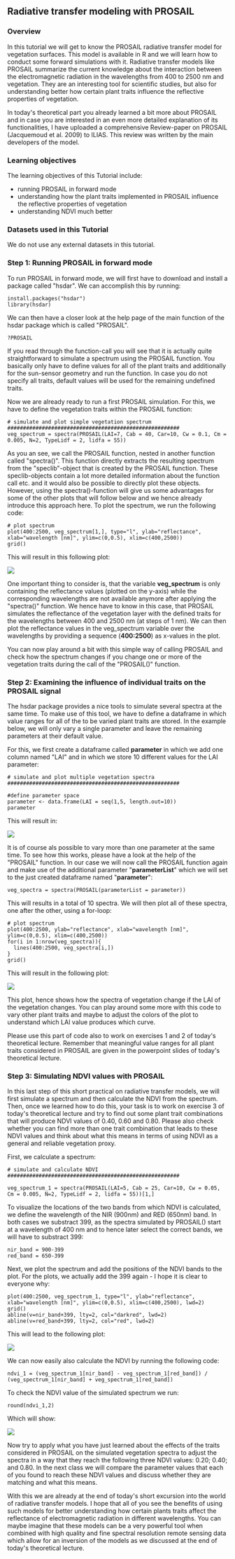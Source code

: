 ## Radiative transfer modeling with PROSAIL ##


### Overview ###

In this tutorial we will get to know the PROSAIL radiative transfer model for vegetation surfaces. This model is available in R and we will learn how to conduct some forward simulations with it. Radiative transfer models like PROSAIL summarize the current knowledge about the interaction between the electromagnetic radiation in the wavelengths from 400 to 2500 nm and vegetation. They are an interesting tool for scientific studies, but also for understanding better how certain plant traits influence the reflective properties of vegetation.

In today's theoretical part you already learned a bit more about PROSAIL and in case you are interested in an even more detailed explanation of its functionalities, I have uploaded a comprehensive Review-paper on PROSAIL (Jacquemoud et al. 2009) to ILIAS. This review was written by the main developers of the model.


### Learning objectives ###

The learning objectives of this Tutorial include:

- running PROSAIL in forward mode
- understanding how the plant traits implemented in PROSAIL influence the reflective properties of vegetation
- understanding NDVI much better


### Datasets used in this Tutorial ###

We do not use any external datasets in this tutorial.


### Step 1: Running PROSAIL in forward mode

To run PROSAIL in forward mode, we will first have to download and install a package called "hsdar". We can accomplish this by running:

	install.packages("hsdar")
	library(hsdar)
	
We can then have a closer look at the help page of the main function of the hsdar package which is called "PROSAIL". 

	?PROSAIL

If you read through the function-call you will see that it is actually quite straightforward to simulate a spectrum using the PROSAIL function. You basically only have to define values for all of the plant traits and additionally for the sun-sensor geometry and run the function. In case you do not specify all traits, default values will be used for the remaining undefined traits. 

Now we are already ready to run a first PROSAIL simulation. For this, we have to define the vegetation traits within the PROSAIL function:
	
	# simulate and plot simple vegetation spectrum
	#######################################################
	veg_spectrum = spectra(PROSAIL(LAI=7, Cab = 40, Car=10, Cw = 0.1, Cm = 0.005, N=2, TypeLidf = 2, lidfa = 55))

As you an see, we call the PROSAIL function, nested in another function called "spectra()". This function directly extracts the resulting spectrum from the "speclib"-object that is created by the PROSAIL function. These speclib-objects contain a lot more detailed information about the function call etc. and it would also be possible to directly plot these objects. However, using the spectra()-function will give us some advantages for some of the other plots that will follow below and we hence already introduce this approach here. To plot the spectrum, we run the following code:

	# plot spectrum
	plot(400:2500, veg_spectrum[1,], type="l", ylab="reflectance", xlab="wavelength [nm]", ylim=c(0,0.5), xlim=c(400,2500))
	grid()


This will result in this following plot:

![](rtm_01.png)

One important thing to consider is, that the variable **veg\_spectrum** is only containing the reflectance values (plotted on the y-axis) while the corresponding wavelengths are not available anymore after applying the "spectra()" function. We hence have to know in this case, that PROSAIL simulates the reflectance of the vegetation layer with the defined traits for the wavelengths between 400 and 2500 nm (at steps of 1 nm). We can then plot the reflectance values in the veg_spectrum variable over the wavelengths by providing a sequence (**400:2500**) as x-values in the plot.

You can now play around a bit with this simple way of calling PROSAIL and check how the spectrum changes if you change one or more of the vegetation traits during the call of the "PROSAIL()" function.

### Step 2: Examining the influence of individual traits on the PROSAIL signal

The hsdar package provides a nice tools to simulate several spectra at the same time. To make use of this tool, we have to define a dataframe in which value ranges for all of the to be varied plant traits are stored. In the example below, we will only vary a single parameter and leave the remaining parameters at their default value.

For this, we first create a dataframe called **parameter** in which we add one column named "LAI" and in which we store 10 different values for the LAI parameter:



	# simulate and plot multiple vegetation spectra
	#######################################################
	
	#define parameter space
	parameter <- data.frame(LAI = seq(1,5, length.out=10))
	parameter

This will result in:

![](rtm_02.png)

It is of course als possible to vary more than one parameter at the same time. To see how this works, please have a look at the help of the "PROSAIL" function. In our case we will now call the PROSAIL function again and make use of the additional parameter "**parameterList**" which we will set to the just created dataframe named "**parameter**":

	
	veg_spectra = spectra(PROSAIL(parameterList = parameter))
	
This will results in a total of 10 spectra. We will then plot all of these spectra, one after the other, using a for-loop: 

	# plot spectrum
	plot(400:2500, ylab="reflectance", xlab="wavelength [nm]", ylim=c(0,0.5), xlim=c(400,2500))
	for(i in 1:nrow(veg_spectra)){
	  lines(400:2500, veg_spectra[i,])
	}
	grid()

This will result in the following plot:


![](rtm_03.png)

This plot, hence shows how the spectra of vegetation change if the LAI of the vegetation changes. You can play around some more with this code to vary other plant traits and maybe to adjust the colors of the plot to understand which LAI value produces which curve.

Please use this part of code also to work on exercises 1 and 2 of today's theoretical lecture. Remember that meaningful value ranges for all plant traits considered in PROSAIL are given in the powerpoint slides of today's theoretical lecture.


### Step 3: Simulating NDVI values with PROSAIL

In this last step of this short practical on radiative transfer models, we will first simulate a spectrum and then calculate the NDVI from the spectrum. Then, once we learned how to do this, your task is to work on exercise 3 of today's theoretical lecture and try to find out some plant trait combinations that will produce NDVI values of 0.40, 0.60 and 0.80. Please also check whether you can find more than one trait combination that leads to these NDVI values and think about what this means in terms of using NDVI as a general and reliable vegetation proxy.

First, we calculate a spectrum:

	# simulate and calculate NDVI
	#######################################################
	
	veg_spectrum_1 = spectra(PROSAIL(LAI=5, Cab = 25, Car=10, Cw = 0.05, Cm = 0.005, N=2, TypeLidf = 2, lidfa = 55))[1,]
	
To visualize the locations of the two bands from which NDVI is calculated, we define the wavelength of the NIR (900nm) and RED (650nm) band. In both cases we substract 399, as the spectra simulated by PROSAIL() start at a wavelength of 400 nm and to hence later select the correct bands, we will have to substract 399:

	nir_band = 900-399
	red_band = 650-399
	
Next, we plot the spectrum and add the positions of the NDVI bands to the plot. For the plots, we actually add the 399 again - I hope it is clear to everyone why:

	plot(400:2500, veg_spectrum_1, type="l", ylab="reflectance", xlab="wavelength [nm]", ylim=c(0,0.5), xlim=c(400,2500), lwd=2)
	grid()
	abline(v=nir_band+399, lty=2, col="darkred", lwd=2)
	abline(v=red_band+399, lty=2, col="red", lwd=2)
	
This will lead to the following plot:

![](rtm_04.png)

We can now easily also calculate the NDVI by running the following code:

	ndvi_1 = (veg_spectrum_1[nir_band] - veg_spectrum_1[red_band]) / (veg_spectrum_1[nir_band] + veg_spectrum_1[red_band])

To check the NDVI value of the simulated spectrum we run:

	round(ndvi_1,2)

Which will show:

![](rtm_05.png)

Now try to apply what you have just learned about the effects of the traits considered in PROSAIL on the simulated vegetation spectra to adjust the spectra in a way that they reach the following three NDVI values: 0.20; 0.40; and 0.80. In the next class we will compare the parameter values that each of you found to reach these NDVI values and discuss whether they are matching and what this means.

With this we are already at the end of today's short excursion into the world of radiative transfer models. I hope that all of you see the benefits of using such models for better understanding how certain plants traits affect the reflectance of electromagnetic radiation in different wavelengths. You can maybe imagine that these models can be a very powerful tool when combined with high quality and fine spectral resolution remote sensing data which allow for an inversion of the models as we discussed at the end of today's theoretical lecture.
